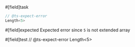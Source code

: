 #[field]task
```ts
// @ts-expect-error
Length<5>
```

#[field]expected
Expected error since `5` is not extended array

#[field]test
// @ts-expect-error
Length<5>